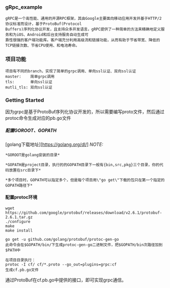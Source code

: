 ### gRpc_example
    gRPC是一个高性能、通用的开源RPC框架，其由Google主要面向移动应用开发并基于HTTP/2协议标准而设计，基于ProtoBuf(Protocol
    Buffers)序列化协议开发，且支持众多开发语言。gRPC提供了一种简单的方法来精确地定义服务和为iOS、Android和后台支持服务自动生成可
    靠性很强的客户端功能库。客户端充分利用高级流和链接功能，从而有助于节省带宽、降低的TCP链接次数、节省CPU使用、和电池寿命。

### 项目功能
    项目有不同的branch，实现了简单的grpc调用、单向ssl认证、双向ssl认证
    master:    简单grpc调用
    tls:       单向ssl认证
    mutli_tls: 双向ssl认证

### Getting Started
因为grpc是基于ProtoBuf序列化协议开发的，所以需要编写proto文件，然后通过protoc命令生成对应的pb.go文件


##### 配置GOROOT、GOPATH
[golang下载地址][https://golang.org/dl/]
    *NOTE:*

    *GOROOT是golang安装的目录*

    *GOPATH是project目录，执行的的GOPATH目录下一般有{bin,src,pkg}三个目录，你的代码放置在src目录下*

    *多个项目时，GOPATH可以指定多个，但是每个项目用\"go get\"下载的包只在第一个指定的GOPATH路径下*


#### 配置protoc环境
    wget https://github.com/google/protobuf/releases/download/v2.6.1/protobuf-2.6.1.tar.gz
    ./configure
    make
    make install

    go get -u github.com/golang/protobuf/protoc-gen-go
    此命令会在$GOPATH/bin/下生成protoc-gen-go二进制文件，把$GOPATH/bin次路径加到$PATH中

    在项目目录执行：
    protoc -I cf/ cf/*.proto --go_out=plugins=grpc:cf
    生成cf.pb.go文件

通过ProtoBuf在cf.pb.go中提供的接口，即可实现grpc通信。